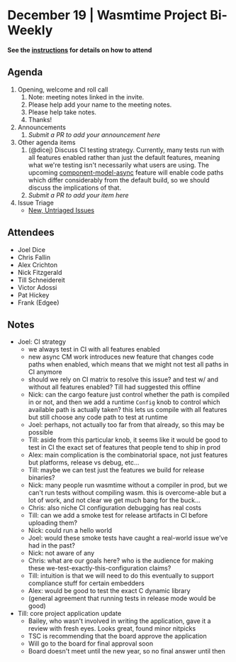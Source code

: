 # December 19 | Wasmtime Project Bi-Weekly

**See the [instructions](../README.md) for details on how to attend**

## Agenda

1. Opening, welcome and roll call
   1. Note: meeting notes linked in the invite.
   1. Please help add your name to the meeting notes.
   1. Please help take notes.
   1. Thanks!
1. Announcements
   1. _Submit a PR to add your announcement here_
1. Other agenda items
   1. (@dicej) Discuss CI testing strategy.  Currently, many tests run with all features enabled rather than just the default features, meaning what we're testing isn't necessarily what users are using.  The upcoming [component-model-async](https://github.com/bytecodealliance/wasmtime/pull/9582) feature will enable code paths which differ considerably from the default build, so we should discuss the implications of that.
   1. _Submit a PR to add your item here_
1. Issue Triage
   * [New, Untriaged Issues](https://github.com/bytecodealliance/wasmtime/issues?q=is%3Aopen+comments%3A%3C2+created%3A%3E%3D2024-12-19)

## Attendees

* Joel Dice
* Chris Fallin
* Alex Crichton
* Nick Fitzgerald
* Till Schneidereit
* Victor Adossi
* Pat Hickey
* Frank (Edgee)

## Notes

* Joel: CI strategy
  * we always test in CI with all features enabled
  * new async CM work introduces new feature that changes code paths when enabled, which means that we might not test all paths in CI anymore
  * should we rely on CI matrix to resolve this issue? and test w/ and without all features enabled? Till had suggested this offline
  * Nick: can the cargo feature just control whether the path is compiled in or not, and then we add a runtime `Config` knob to control which available path is actually taken? this lets us compile with all features but still choose any code path to test at runtime
  * Joel: perhaps, not actually too far from that already, so this may be possible
  * Till: aside from this particular knob, it seems like it would be good to test in CI the exact set of features that people tend to ship in prod
  * Alex: main complication is the combinatorial space, not just features but platforms, release vs debug, etc...
  * Till: maybe we can test just the features we build for release binaries?
  * Nick: many people run wasmtime without a compiler in prod, but we can't run tests without compiling wasm. this is overcome-able but a lot of work, and not clear we get much bang for the buck...
  * Chris: also niche CI configuration debugging has real costs
  * Till: can we add a smoke test for release artifacts in CI before uploading them?
  * Nick: could run a hello world
  * Joel: would these smoke tests have caught a real-world issue we’ve had in the past?
  * Nick: not aware of any
  * Chris: what are our goals here? who is the audience for making these we-test-exactly-this-configuration claims?
  * Till: intuition is that we will need to do this eventually to support compliance stuff for certain embedders
  * Alex: would be good to test the exact C dynamic library
  * (general agreement that running tests in release mode would be good)
* Till: core project application update
  * Bailey, who wasn't involved in writing the application, gave it a review with fresh eyes. Looks great, found minor nitpicks
  * TSC is recommending that the board approve the application
  * Will go to the board for final approval soon
  * Board doesn't meet until the new year, so no final answer until then
